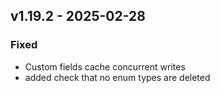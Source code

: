 ## v1.19.2 - 2025-02-28
### Fixed
* Custom fields cache concurrent writes
* added check that no enum types are deleted
